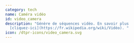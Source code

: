 ```yaml
---
category: tech
name: Caméra vidéo
id: video_camera
description: "Génère de séquences vidéo. En savoir plus
  [cliquez-ici](https://fr.wikipedia.org/wiki/Vidéo). "
icon: /dtpr-icons/video_camera.svg
---
```

